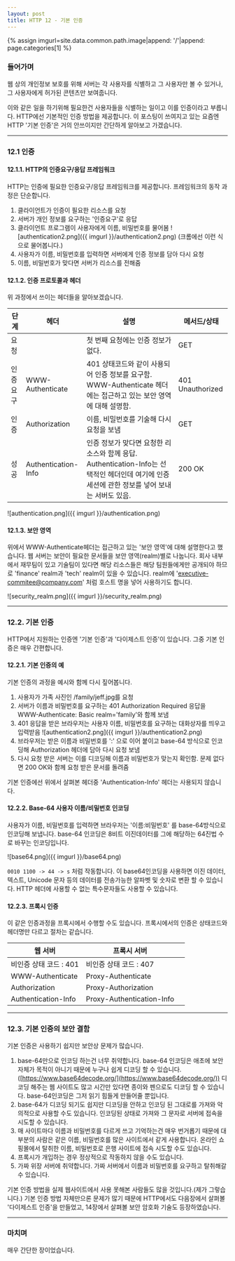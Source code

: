 ```yaml
---
layout: post
title: HTTP 12 - 기본 인증
---
```

{% assign imgurl=site.data.common.path.image|append: '/'|append: page.categories[1] %}

### 들어가며

 웹 상의 개인정보 보호를 위해 서버는 각 사용자를 식별하고 그 사용자만 볼 수 있거나, 그 사용자에게 허가된 콘텐츠만 보여줍니다.

 이와 같은 일을 하기위해 필요한건 사용자들을 식별하는 일이고 이를 인증이라고 부릅니다. HTTP에선 기본적인 인증 방법을 제공합니다. 이 포스팅이 쓰여지고 있는 요즘엔 HTTP '기본 인증'은 거의 안쓰이지만 간단하게 알아보고 가겠습니다.

---

### 12.1 인증

#### 12.1.1. HTTP의 인증요구/응답 프레임워크

 HTTP는 인증에 필요한 인증요구/응답 프레임워크를 제공합니다. 프레임워크의 동작 과정은 단순합니다.

1. 클라이언트가 인증이 필요한 리소스를 요청
2. 서버가 개인 정보를 요구하는 '인증요구'로 응답
3. 클라이언트 프로그램이 사용자에게 이름, 비밀번호를 물어봄
   ![authentication2.png]({{ imgurl }}/authentication2.png)
   (크롬에선 이런 식으로 물어봅니다.)
4. 사용자가 이름, 비밀번호를 입력하면 서버에게 인증 정보를 담아 다시 요청
5. 이름, 비밀번호가 맞다면 서버가 리소스를 전해줌

#### 12.1.2. 인증 프로토콜과 헤더

 위 과정에서 쓰이는 헤더들을 알아보겠습니다.

| 단계     | 헤더                | 설명                                                         | 메서드/상태      |
| -------- | ------------------- | ------------------------------------------------------------ | ---------------- |
| 요청     |                     | 첫 번째 요청에는 인증 정보가 없다.                           | GET              |
| 인증요구 | WWW-Authenticate    | 401 상태코드와 같이 사용되어 인증 정보를 요구함. WWW-Authenticate 헤더에는 접근하고 있는 보안 영역에 대해 설명함. | 401 Unauthorized |
| 인증     | Authorization       | 이름, 비밀번호를 기술해 다시 요청을 보냄                     | GET              |
| 성공     | Authentication-Info | 인증 정보가 맞다면 요청한 리소스와 함께 응답. Authentication-Info는 선택적인 헤더인데 여기에 인증 세션에 관한 정보를 넣어 보내는 서버도 있음. | 200 OK           |

![authentication.png]({{ imgurl }}/authentication.png)

#### 12.1.3. 보안 영역

 위에서 WWW-Authenticate헤더는 접근하고 있는 '보안 영역'에 대해 설명한다고 했습니다. 웹 서버는 보안이 필요한 문서들을 보안 영역(realm)별로 나눕니다. 회사 내부에서 재무팀이 있고 기술팀이 있다면 해당 리소스들은 해당 팀원들에게만 공개되야 하므로 'finance' realm과 'tech' realm이 있을 수 있습니다. realm에 'executive-commitee@company.com' 처럼 호스트 명을 넣어 사용하기도 합니다.

 ![security_realm.png]({{ imgurl }}/security_realm.png)

---

### 12.2. 기본 인증

 HTTP에서 지원하는 인증엔 '기본 인증'과 '다이제스트 인증'이 있습니다. 그중 기본 인증은 매우 간편합니다.

#### 12.2.1. 기본 인증의 예

 기본 인증의 과정을 예시와 함께 다시 짚어봅니다.

1. 사용자가 가족 사진인 /family/jeff.jpg를 요청
2. 서버가 이름과 비밀번호를 요구하는 401 Authorization Required 응답을 WWW-Authenticate: Basic realm='family'와 함께 보냄
3. 401 응답을 받은 브라우저는 사용자 이름, 비밀번호를 요구하는 대화상자를 띄우고 입력받음
   ![authentication2.png]({{ imgurl }}/authentication2.png)
4. 브라우저는 받은 이름과 비밀번호를 ':' 으로 이어 붙이고 base-64 방식으로 인코딩해 Authorization 헤더에 담아 다시 요청 보냄
5. 다시 요청 받은 서버는 이를 디코딩해 이름과 비밀번호가 맞는지 확인함. 문제 없다면 200 OK와 함께 요청 받은 문서를 돌려줌

  기본 인증에선 위에서 살펴본 헤더중 'Authentication-Info' 헤더는 사용되지 않습니다.

#### 12.2.2. Base-64 사용자 이름/비밀번호 인코딩

 사용자가 이름, 비밀번호를 입력하면 브라우저는 '이름:비밀번호' 를 base-64방식으로 인코딩해 보냅니다. base-64 인코딩은 8비트 이진데이터를 그에 해당하는 64진법 수로 바꾸는 인코딩입니다. 

![base64.png]({{ imgurl }}/base64.png)

 ```0010 1100 -> 44 -> s``` 처럼 작동합니다. 이 base64인코딩을 사용하면 이진 데이터, 텍스트, Unicode 문자 등의 데이터를 전송가능한 알파벳 및 숫자로 변환 할 수 있습니다. HTTP 헤더에 사용할 수 없는 특수문자들도 사용할 수 있습니다. 

#### 12.2.3. 프록시 인증

 이 같은 인증과정을 프록시에서 수행할 수도 있습니다. 프록시에서의 인증은 상태코드와 헤더명만 다르고 절차는 같습니다.

| 웹 서버                | 프록시 서버               |      |
| ---------------------- | ------------------------- | ---- |
| 비인증 상태 코드 : 401 | 비인증 상태 코드 : 407    |      |
| WWW-Authenticate       | Proxy-Authenticate        |      |
| Authorization          | Proxy-Authorization       |      |
| Authentication-Info    | Proxy-Authentication-Info |      |

---

### 12.3. 기본 인증의 보안 결함

 기본 인증은 사용하기 쉽지만 보안상 문제가 많습니다.

1. base-64만으로 인코딩 하는건 너무 취약합니다. base-64 인코딩은 애초에 보안 자체가 목적이 아니기 때문에 누구나 쉽게 디코딩 할 수 있습니다.([https://www.base64decode.org/](https://www.base64decode.org/)) 디코딩 해주는 웹 사이트도 많고 시간만 있다면 종이와 펜으로도 디코딩 할 수 있습니다. base-64인코딩은 그저 읽기 힘들게 만들어줄 뿐입니다.
2. base-64가 디코딩 되기도 쉽지만 디코딩을 안하고 인코딩 된 그대로를 가져와 악의적으로 사용할 수도 있습니다. 인코딩된 상태로 가져와 그 문자로 서버에 접속을 시도할 수 있습니다.
3. 매 사이트마다 이름과 비밀번호를 다르게 쓰고 기억하는건 매우 번거롭기 때문에 대부분의 사람은 같은 이름, 비밀번호를 많은 사이트에서 같게 사용합니다. 온라인 쇼핑몰에서 탈취한 이름, 비밀번호로 은행 사이트에 접속 시도할 수도 있습니다.
4. 프록시가 개입하는 경우 정상적으로 작동하지 않을 수도 있습니다.
5. 가짜 위장 서버에 취약합니다. 가짜 서버에서 이름과 비밀번호를 요구하고 탈취해갈 수 있습니다.

 기본 인증 방법을 실제 웹사이트에서 사용 못해본 사람들도 많을 것입니다.(제가 그렇습니다.) 기본 인증 방법 자체만으론 문제가 많기 때문에 HTTP에서도 다음장에서 살펴볼 '다이제스트 인증'을 만들었고, 14장에서 살펴볼 보안 암호화 기술도 등장하였습니다. 

---

### 마치며 

 매우 간단한 장이었습니다.